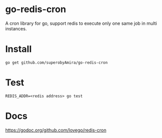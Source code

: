 # go-redis-cron
A cron library for go, support redis to execute only one same job in multi instances.

# Install 
`go get github.com/superobyAmira/go-redis-cron`

# Test
`REDIS_ADDR=<redis address> go test`

# Docs
https://godoc.org/github.com/lovego/redis-cron
